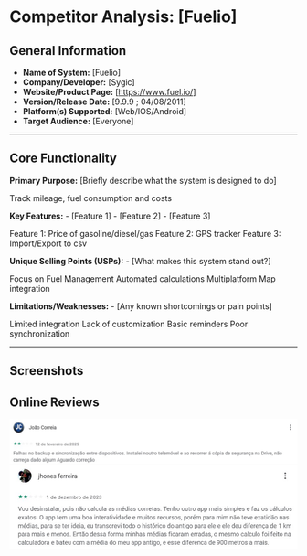 # Competitor Analysis: [Fuelio] 
## General Information 
- **Name of System:** [Fuelio] 
- **Company/Developer:** [Sygic] 
- **Website/Product Page:** [https://www.fuel.io/] 
- **Version/Release Date:** [9.9.9 ; 04/08/2011] 
- **Platform(s) Supported:** [Web/IOS/Android]
- **Target Audience:** [Everyone] 

--- 
## Core Functionality 

**Primary Purpose:** [Briefly describe what the system is designed to do] 

Track mileage, fuel consumption and costs

**Key Features:** - [Feature 1] - [Feature 2] - [Feature 3] 

Feature 1: Price of gasoline/diesel/gas
Feature 2: GPS tracker
Feature 3: Import/Export to csv

**Unique Selling Points (USPs):** - [What makes this system stand out?] 

Focus on Fuel Management
Automated calculations
Multiplatform
Map integration

**Limitations/Weaknesses:** - [Any known shortcomings or pain points] 

Limited integration
Lack of customization
Basic reminders
Poor synchronization

---

## Screenshots


## Online Reviews

![Screenshot 1](./Reviews/Review4.jpg)
![Screenshot 2](./Reviews/Review5.jpg)

